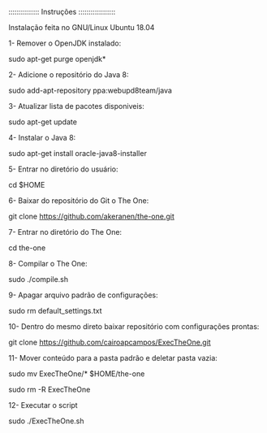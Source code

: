 ::::::::::::::: Instruções ::::::::::::::::::

Instalação feita no GNU/Linux Ubuntu 18.04

1- Remover o OpenJDK instalado:

sudo apt-get purge openjdk*

2- Adicione o repositório do Java 8:

sudo add-apt-repository ppa:webupd8team/java

3- Atualizar lista de pacotes disponiveis:

sudo apt-get update

4- Instalar o Java 8:

sudo apt-get install oracle-java8-installer

5- Entrar no diretório do usuário:

cd $HOME

6- Baixar do repositório do Git o The One:

git clone https://github.com/akeranen/the-one.git

7- Entrar no diretório do The One:

cd the-one

8- Compilar o The One:

sudo ./compile.sh

9- Apagar arquivo padrão de configurações:

sudo rm default_settings.txt

10- Dentro do mesmo direto baixar repositório com configurações prontas:

git clone https://github.com/cairoapcampos/ExecTheOne.git

11- Mover conteúdo para a pasta padrão e deletar pasta vazia:

sudo mv ExecTheOne/* $HOME/the-one

sudo rm -R ExecTheOne

12- Executar o script

sudo ./ExecTheOne.sh
